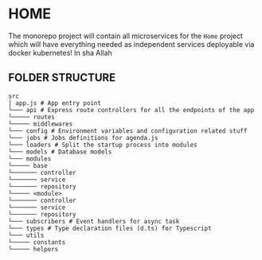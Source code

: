 # HOME

The monorepo project will contain all microservices for the `Home` project which will have everything needed as independent services deployable via docker kubernetes! In sha Allah

## FOLDER STRUCTURE
```
src
│ app.js # App entry point
└─── api # Express route controllers for all the endpoints of the app
└───── routes
└───── middlewares
└─── config # Environment variables and configuration related stuff
└─── jobs # Jobs definitions for agenda.js
└─── loaders # Split the startup process into modules
└─── models # Database models
└─── modules
└───── base
└─────── controller
└─────── service
└─────── repository
└───── <module>
└─────── controller
└─────── service
└─────── repository
└─── subscribers # Event handlers for async task
└─── types # Type declaration files (d.ts) for Typescript
└─── utils
└───── constants
└───── helpers
```
